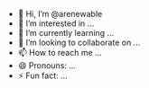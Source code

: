 - 👋 Hi, I’m @arenewable
- 👀 I’m interested in ...
- 🌱 I’m currently learning ...
- 💞️ I’m looking to collaborate on ...
- 📫 How to reach me ...
- 😄 Pronouns: ...
- ⚡ Fun fact: ...

<!---
arenewable/arenewable is a ✨ special ✨ repository because its `README.md` (this file) appears on your GitHub profile.
You can click the Preview link to take a look at your changes.
--->

